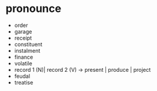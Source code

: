 # pronounce

-   order
-   garage
-   receipt
-   constituent
-   instalment
-   finance
-   volatile
-   record 1 (N)| record 2 (V) -> present | produce | project
-   feudal
-   treatise
